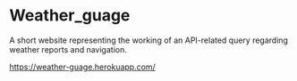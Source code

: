 # Weather_guage
A short website representing the working of an API-related query regarding weather reports and navigation.


https://weather-guage.herokuapp.com/
